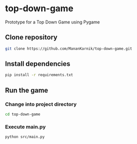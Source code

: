 # top-down-game

Prototype for a Top Down Game using Pygame

## Clone repository

```sh
git clone https://github.com/MananKarnik/top-down-game.git
```

## Install dependencies

```sh
pip install -r requirements.txt
```

## Run the game

### Change into project directory

```sh
cd top-down-game
```

### Execute main.py

```sh
python src/main.py
```
